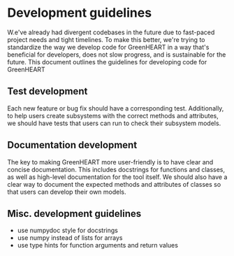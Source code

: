 # Development guidelines

W.e've already had divergent codebases in the future due to fast-paced project needs and tight timelines.
To make this better, we're trying to standardize the way we develop code for GreenHEART in a way that's beneficial for developers, does not slow progress, and is sustainable for the future.
This document outlines the guidelines for developing code for GreenHEART

## Test development

Each new feature or bug fix should have a corresponding test.
Additionally, to help users create subsystems with the correct methods and attributes, we should have tests that users can run to check their subsystem models.

## Documentation development

The key to making GreenHEART more user-friendly is to have clear and concise documentation.
This includes docstrings for functions and classes, as well as high-level documentation for the tool itself.
We should also have a clear way to document the expected methods and attributes of classes so that users can develop their own models.

## Misc. development guidelines

- use numpydoc style for docstrings
- use numpy instead of lists for arrays
- use type hints for function arguments and return values